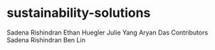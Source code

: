 # sustainability-solutions

Sadena Rishindran
Ethan Huegler
Julie Yang
Aryan Das
Contributors
Sadena Rishindran
Ben Lin
